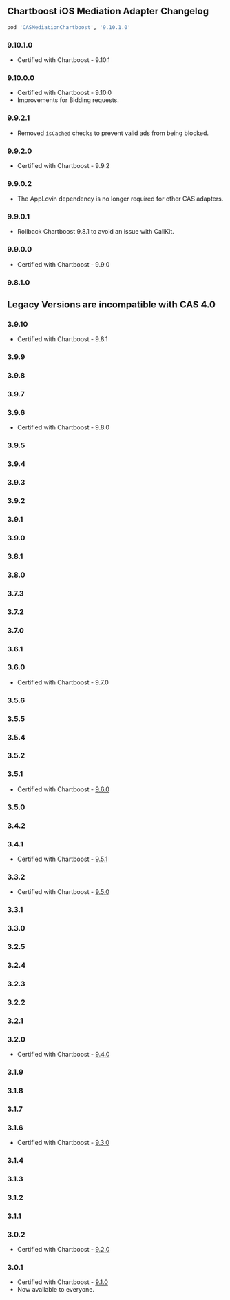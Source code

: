 ## Chartboost iOS Mediation Adapter Changelog
```ruby
pod 'CASMediationChartboost', '9.10.1.0'
```

### 9.10.1.0
- Certified with Chartboost - 9.10.1

### 9.10.0.0
- Certified with Chartboost - 9.10.0
- Improvements for Bidding requests.

### 9.9.2.1
- Removed `isCached` checks to prevent valid ads from being blocked.

### 9.9.2.0
- Certified with Chartboost - 9.9.2

### 9.9.0.2
- The AppLovin dependency is no longer required for other CAS adapters.

### 9.9.0.1
- Rollback Chartboost 9.8.1 to avoid an issue with CallKit.

### 9.9.0.0
- Certified with Chartboost - 9.9.0

### 9.8.1.0

## Legacy Versions are incompatible with CAS 4.0

### 3.9.10
- Certified with Chartboost - 9.8.1

### 3.9.9

### 3.9.8

### 3.9.7

### 3.9.6
- Certified with Chartboost - 9.8.0

### 3.9.5

### 3.9.4

### 3.9.3

### 3.9.2

### 3.9.1

### 3.9.0

### 3.8.1

### 3.8.0

### 3.7.3

### 3.7.2

### 3.7.0

### 3.6.1

### 3.6.0
- Certified with Chartboost - 9.7.0

### 3.5.6

### 3.5.5

### 3.5.4

### 3.5.2

### 3.5.1
- Certified with Chartboost - [9.6.0](https://docs.chartboost.com/en/monetization/integrate/ios/changelog/)

### 3.5.0

### 3.4.2

### 3.4.1
- Certified with Chartboost - [9.5.1](https://docs.chartboost.com/en/monetization/integrate/ios/changelog/)

### 3.3.2
- Certified with Chartboost - [9.5.0](https://docs.chartboost.com/en/monetization/integrate/ios/changelog/)

### 3.3.1

### 3.3.0

### 3.2.5

### 3.2.4

### 3.2.3

### 3.2.2

### 3.2.1

### 3.2.0
- Certified with Chartboost - [9.4.0](https://developers.chartboost.com/docs/monetization-ios-release-notes)

### 3.1.9

### 3.1.8

### 3.1.7

### 3.1.6
- Certified with Chartboost - [9.3.0](https://answers.chartboost.com/en-us/child_article/ios-ios-swift)

### 3.1.4

### 3.1.3

### 3.1.2

### 3.1.1

### 3.0.2
- Certified with Chartboost - [9.2.0](https://answers.chartboost.com/en-us/child_article/ios-ios-swift)

### 3.0.1
- Certified with Chartboost - [9.1.0](https://answers.chartboost.com/en-us/child_article/ios-ios-swift)
- Now available to everyone.